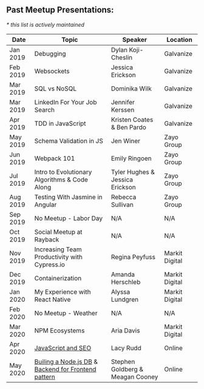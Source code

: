 ## Past Meetup Presentations:
_* this list is actively maintained_

Date | Topic | Speaker | Location
------------ | ------------- | ------------- | -------------
Jan 2019 | Debugging | Dylan Koji-Cheslin | Galvanize
Feb 2019 | Websockets | Jessica Erickson | Galvanize
Mar 2019 | SQL vs NoSQL | Dominika Wilk | Galvanize
Mar 2019 | LinkedIn For Your Job Search | Jennifer Kerssen | Galvanize
Apr 2019 | TDD in JavaScript | Kristen Coates & Ben Pardo | Galvanize
May 2019 | Schema Validation in JS | Jen Winer | Zayo Group
Jun 2019 | Webpack 101 | Emily Ringoen | Zayo Group
Jul 2019 | Intro to Evolutionary Algorithms & Code Along | Tyler Hughes & Jessica Erickson | Zayo Group
Aug 2019 | Testing With Jasmine in Angular | Rebecca Sullivan | Zayo Group
Sep 2019 | No Meetup - Labor Day | N/A | N/A
Oct 2019 | Social Meetup at Rayback | N/A | N/A
Nov 2019 | Increasing Team Productivity with Cypress.io | Regina Peyfuss | Markit Digital
Dec 2019 | Containerization | Amanda Herschleb| Markit Digital
Jan 2020 | My Experience with React Native | Alyssa Lundgren| Markit Digital
Feb 2020 | No Meetup - Weather | N/A | N/A
Mar 2020 | NPM Ecosystems | Aria Davis | Markit Digital
Apr 2020 | [JavaScript and SEO](https://www.youtube.com/watch?v=uTY2n83AcVg&t=183s) | Lacy Rudd | Online
May 2020 | [Builing a Node.js DB](https://www.youtube.com/watch?v=0mEOgbOkteI&feature=emb_logo)  & [Backend for Frontend pattern](https://www.youtube.com/watch?v=WRGZ60MX1wc) | Stephen Goldberg  & Meagan Cooney | Online
